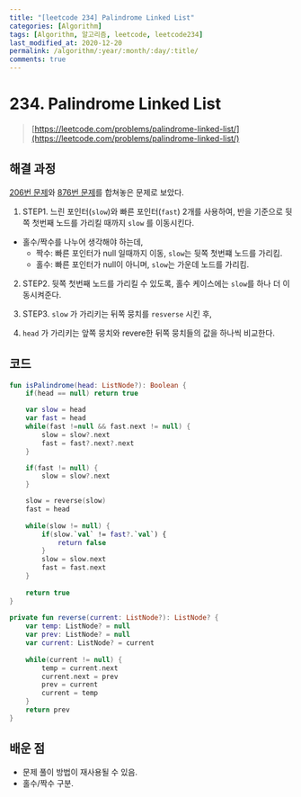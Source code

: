 ```yaml
---
title: "[leetcode 234] Palindrome Linked List"
categories: [Algorithm]
tags: [Algorithm, 알고리즘, leetcode, leetcode234]
last_modified_at: 2020-12-20
permalink: /algorithm/:year/:month/:day/:title/
comments: true
---
```


# 234. Palindrome Linked List
> [https://leetcode.com/problems/palindrome-linked-list/](https://leetcode.com/problems/palindrome-linked-list/)

## 해결 과정
[206번 문제](https://dev-eunji.github.io/algorithm/2020/11/24/leetcode206/)와 [876번 문제](https://dev-eunji.github.io/algorithm/2020/12/14/leetcode876/)를 합쳐놓은 문제로 보았다.

1. STEP1. 느린 포인터(`slow`)와 빠른 포인터(`fast`) 2개를 사용하여, 반을 기준으로 뒷쪽 첫번째 노드를 가리킬 때까지 `slow` 를 이동시킨다.

* 홀수/짝수를 나누어 생각해야 하는데, 
    * 짝수: 빠른 포인터가 null 일때까지 이동, `slow`는 뒷쪽 첫번쨰 노드를 가리킴. 
    * 홀수: 빠른 포인터가 null이 아니며, `slow`는 가운데 노드를 가리킴.

2. STEP2. 뒷쪽 첫번째 노드를 가리킬 수 있도록, 홀수 케이스에는 `slow`를 하나 더 이동시켜준다.

3. STEP3. `slow` 가 가리키는 뒤쪽 뭉치를 `resverse` 시킨 후, 

4. `head` 가 가리키는 앞쪽 뭉치와 revere한 뒤쪽 뭉치들의 값을 하나씩 비교한다.

## 코드
```kotlin
fun isPalindrome(head: ListNode?): Boolean {
    if(head == null) return true

    var slow = head
    var fast = head
    while(fast !=null && fast.next != null) {
        slow = slow?.next
        fast = fast?.next?.next
    }

    if(fast != null) {
        slow = slow?.next
    }

    slow = reverse(slow)
    fast = head
        
    while(slow != null) {
        if(slow.`val` != fast?.`val`) {
            return false
        }
        slow = slow.next
        fast = fast.next
    }
        
    return true
}
    
private fun reverse(current: ListNode?): ListNode? {
    var temp: ListNode? = null
    var prev: ListNode? = null
    var current: ListNode? = current
        
    while(current != null) {
        temp = current.next
        current.next = prev
        prev = current
        current = temp
    }
    return prev
}
```

## 배운 점
* 문제 풀이 방법이 재사용될 수 있음.
* 홀수/짝수 구분.